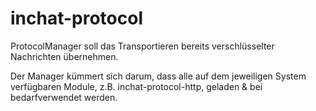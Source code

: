 inchat-protocol
===============

ProtocolManager soll das Transportieren bereits verschlüsselter Nachrichten übernehmen.

Der Manager kümmert sich darum, dass alle auf dem jeweiligen System verfügbaren Module, z.B. inchat-protocol-http, geladen & bei bedarfverwendet werden.

